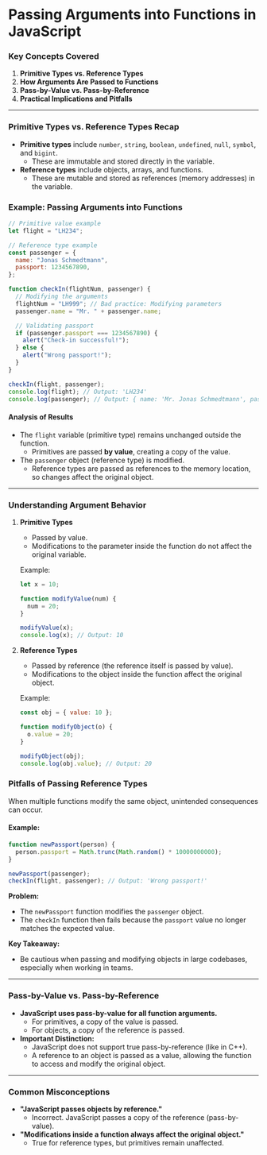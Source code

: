 # Passing Arguments into Functions in JavaScript

### Key Concepts Covered

1. **Primitive Types vs. Reference Types**
2. **How Arguments Are Passed to Functions**
3. **Pass-by-Value vs. Pass-by-Reference**
4. **Practical Implications and Pitfalls**

---

### Primitive Types vs. Reference Types Recap

- **Primitive types** include `number`, `string`, `boolean`, `undefined`, `null`, `symbol`, and `bigint`.
  - These are immutable and stored directly in the variable.
- **Reference types** include objects, arrays, and functions.
  - These are mutable and stored as references (memory addresses) in the variable.

### Example: Passing Arguments into Functions

```javascript
// Primitive value example
let flight = "LH234";

// Reference type example
const passenger = {
  name: "Jonas Schmedtmann",
  passport: 1234567890,
};

function checkIn(flightNum, passenger) {
  // Modifying the arguments
  flightNum = "LH999"; // Bad practice: Modifying parameters
  passenger.name = "Mr. " + passenger.name;

  // Validating passport
  if (passenger.passport === 1234567890) {
    alert("Check-in successful!");
  } else {
    alert("Wrong passport!");
  }
}

checkIn(flight, passenger);
console.log(flight); // Output: 'LH234'
console.log(passenger); // Output: { name: 'Mr. Jonas Schmedtmann', passport: 1234567890 }
```

#### Analysis of Results

- The `flight` variable (primitive type) remains unchanged outside the function.
  - Primitives are passed **by value**, creating a copy of the value.
- The `passenger` object (reference type) is modified.
  - Reference types are passed as references to the memory location, so changes affect the original object.

---

### Understanding Argument Behavior

1. **Primitive Types**

   - Passed by value.
   - Modifications to the parameter inside the function do not affect the original variable.

   Example:

   ```javascript
   let x = 10;

   function modifyValue(num) {
     num = 20;
   }

   modifyValue(x);
   console.log(x); // Output: 10
   ```

2. **Reference Types**

   - Passed by reference (the reference itself is passed by value).
   - Modifications to the object inside the function affect the original object.

   Example:

   ```javascript
   const obj = { value: 10 };

   function modifyObject(o) {
     o.value = 20;
   }

   modifyObject(obj);
   console.log(obj.value); // Output: 20
   ```

### Pitfalls of Passing Reference Types

When multiple functions modify the same object, unintended consequences can occur.

#### Example:

```javascript
function newPassport(person) {
  person.passport = Math.trunc(Math.random() * 10000000000);
}

newPassport(passenger);
checkIn(flight, passenger); // Output: 'Wrong passport!'
```

**Problem:**

- The `newPassport` function modifies the `passenger` object.
- The `checkIn` function then fails because the `passport` value no longer matches the expected value.

**Key Takeaway:**

- Be cautious when passing and modifying objects in large codebases, especially when working in teams.

---

### Pass-by-Value vs. Pass-by-Reference

- **JavaScript uses pass-by-value for all function arguments.**
  - For primitives, a copy of the value is passed.
  - For objects, a copy of the reference is passed.
- **Important Distinction:**
  - JavaScript does not support true pass-by-reference (like in C++).
  - A reference to an object is passed as a value, allowing the function to access and modify the original object.

---

### Common Misconceptions

- **"JavaScript passes objects by reference."**
  - Incorrect. JavaScript passes a copy of the reference (pass-by-value).
- **"Modifications inside a function always affect the original object."**
  - True for reference types, but primitives remain unaffected.
